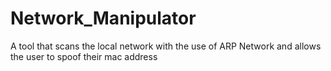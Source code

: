 # Network_Manipulator
A tool that scans the local network with the use of ARP Network and allows the user to spoof their mac address
